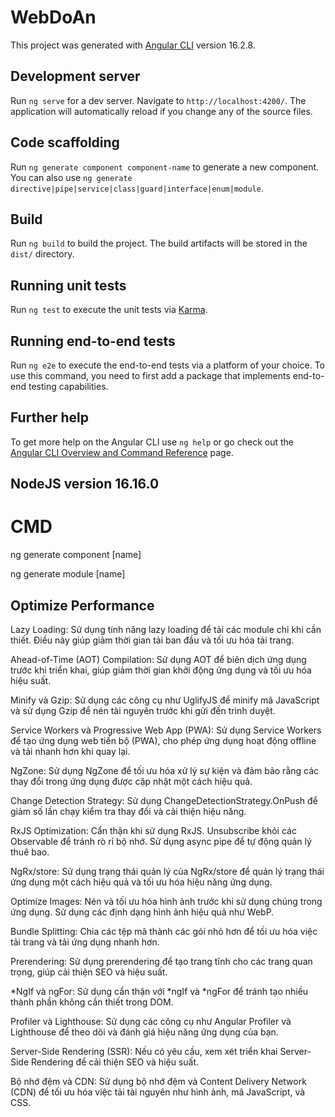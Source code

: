 # WebDoAn

This project was generated with [Angular CLI](https://github.com/angular/angular-cli) version 16.2.8.

## Development server

Run `ng serve` for a dev server. Navigate to `http://localhost:4200/`. The application will automatically reload if you change any of the source files.

## Code scaffolding

Run `ng generate component component-name` to generate a new component. You can also use `ng generate directive|pipe|service|class|guard|interface|enum|module`.

## Build

Run `ng build` to build the project. The build artifacts will be stored in the `dist/` directory.

## Running unit tests

Run `ng test` to execute the unit tests via [Karma](https://karma-runner.github.io).

## Running end-to-end tests

Run `ng e2e` to execute the end-to-end tests via a platform of your choice. To use this command, you need to first add a package that implements end-to-end testing capabilities.

## Further help

To get more help on the Angular CLI use `ng help` or go check out the [Angular CLI Overview and Command Reference](https://angular.io/cli) page.

## NodeJS version 16.16.0

# CMD

ng generate component [name]

ng generate module [name]

## Optimize Performance

Lazy Loading: Sử dụng tính năng lazy loading để tải các module chỉ khi cần thiết. Điều này giúp giảm thời gian tải ban đầu và tối ưu hóa tải trang.

Ahead-of-Time (AOT) Compilation: Sử dụng AOT để biên dịch ứng dụng trước khi triển khai, giúp giảm thời gian khởi động ứng dụng và tối ưu hóa hiệu suất.

Minify và Gzip: Sử dụng các công cụ như UglifyJS để minify mã JavaScript và sử dụng Gzip để nén tài nguyên trước khi gửi đến trình duyệt.

Service Workers và Progressive Web App (PWA): Sử dụng Service Workers để tạo ứng dụng web tiến bộ (PWA), cho phép ứng dụng hoạt động offline và tải nhanh hơn khi quay lại.

NgZone: Sử dụng NgZone để tối ưu hóa xử lý sự kiện và đảm bảo rằng các thay đổi trong ứng dụng được cập nhật một cách hiệu quả.

Change Detection Strategy: Sử dụng ChangeDetectionStrategy.OnPush để giảm số lần chạy kiểm tra thay đổi và cải thiện hiệu năng.

RxJS Optimization: Cẩn thận khi sử dụng RxJS. Unsubscribe khỏi các Observable để tránh rò rỉ bộ nhớ. Sử dụng async pipe để tự động quản lý thuê bao.

NgRx/store: Sử dụng trạng thái quản lý của NgRx/store để quản lý trạng thái ứng dụng một cách hiệu quả và tối ưu hóa hiệu năng ứng dụng.

Optimize Images: Nén và tối ưu hóa hình ảnh trước khi sử dụng chúng trong ứng dụng. Sử dụng các định dạng hình ảnh hiệu quả như WebP.

Bundle Splitting: Chia các tệp mã thành các gói nhỏ hơn để tối ưu hóa việc tải trang và tải ứng dụng nhanh hơn.

Prerendering: Sử dụng prerendering để tạo trang tĩnh cho các trang quan trọng, giúp cải thiện SEO và hiệu suất.

*NgIf và ngFor: Sử dụng cẩn thận với *ngIf và *ngFor để tránh tạo nhiều thành phần không cần thiết trong DOM.

Profiler và Lighthouse: Sử dụng các công cụ như Angular Profiler và Lighthouse để theo dõi và đánh giá hiệu năng ứng dụng của bạn.

Server-Side Rendering (SSR): Nếu có yêu cầu, xem xét triển khai Server-Side Rendering để cải thiện SEO và hiệu suất.

Bộ nhớ đệm và CDN: Sử dụng bộ nhớ đệm và Content Delivery Network (CDN) để tối ưu hóa việc tải tài nguyên như hình ảnh, mã JavaScript, và CSS.
